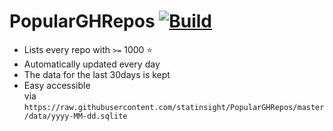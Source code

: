 # PopularGHRepos [![Build](https://img.shields.io/github/workflow/status/statinsight/PopularGHRepos/Update%20CI)](https://github.com/statinsight/PopularGHRepos/actions?query=workflow%3A%22Update+CI%22)

* Lists every repo with ``>=`` 1000 ⭐
* Automatically updated every day
* The data for the last 30days is kept
* Easy accessible <br/> via ```https://raw.githubusercontent.com/statinsight/PopularGHRepos/master/data/yyyy-MM-dd.sqlite```
